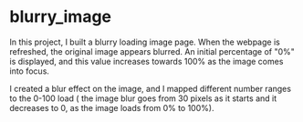 # blurry_image

In this project, I built a blurry loading image page. When the webpage is refreshed, the original image appears blurred. An initial percentage of "0%" is displayed, and this value increases towards 100% as the image comes into focus. 

I created a blur effect on the image, and I mapped different number ranges to the 0-100 load ( the image blur goes from 30 pixels as it starts and it decreases to 0, as the image loads from 0% to 100%). 


